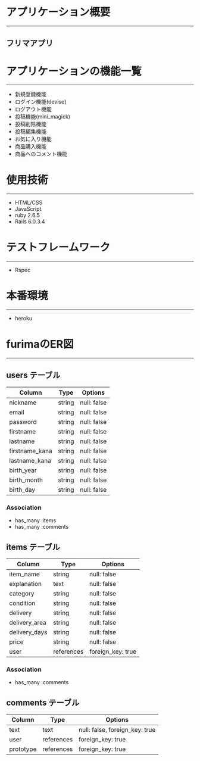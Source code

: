 # アプリケーション概要
___
## フリマアプリ


# アプリケーションの機能一覧
___
* 新規登録機能
* ログイン機能(devise)
* ログアウト機能
* 投稿機能(mini_magick)
* 投稿削除機能
* 投稿編集機能
* お気に入り機能
* 商品購入機能
* 商品へのコメント機能

# 使用技術
___
* HTML/CSS
* JavaScript
* ruby 2.6.5
* Rails 6.0.3.4

# テストフレームワーク
___
* Rspec

# 本番環境
___
* heroku

 




# furimaのER図
___

## users テーブル

| Column         | Type   | Options         |
|  --------      | ------ | -----------     |
| nickname       | string | null: false     |
| email          | string | null: false     |
| password       | string | null: false     |
| firstname      | string | null: false     |
| lastname       | string | null: false     |
| firstname_kana | string | null: false     |  
| lastname_kana  | string | null: false     | 
| birth_year     | string | null: false     |
| birth_month    | string | null: false     |
| birth_day      | string | null: false     |


### Association

- has_many :items
- has_many :comments

## items テーブル

| Column        | Type       | Options            |
| ------        | ------     | -----------        |
| item_name     | string     | null: false        |
| explanation   | text       | null: false        |
| category      | string     | null: false        |
| condition     | string     | null: false        |
| delivery      | string     | null: false        |
| delivery_area | string     | null: false        |
| delivery_days | string     | null: false        |
| price         | string     | null: false        |
| user          | references | foreign_key: true  |


### Association

- has_many :comments

## comments テーブル

| Column    | Type       | Options                        |
| ------    | ---------- | ------------------------------ |
| text      | text       | null: false, foreign_key: true |
| user      | references | foreign_key: true              |
| prototype | references | foreign_key: true              |

